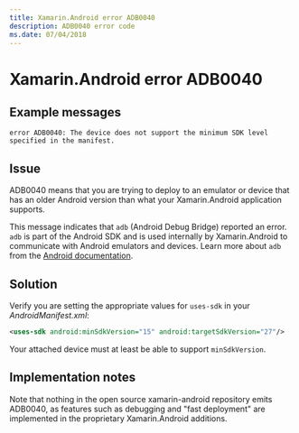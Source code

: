 ```yaml
---
title: Xamarin.Android error ADB0040
description: ADB0040 error code
ms.date: 07/04/2018
---
```

# Xamarin.Android error ADB0040

## Example messages

```
error ADB0040: The device does not support the minimum SDK level specified in the manifest.
```

## Issue

ADB0040 means that you are trying to deploy to an emulator or device
that has an older Android version than what your Xamarin.Android
application supports.

This message indicates that `adb` (Android Debug Bridge) reported an
error. `adb` is part of the Android SDK and is used internally by
Xamarin.Android to communicate with Android emulators and devices.
Learn more about `adb` from the [Android documentation][adb].

## Solution

Verify you are setting the appropriate values for `uses-sdk` in your
*AndroidManifest.xml*:

```xml
<uses-sdk android:minSdkVersion="15" android:targetSdkVersion="27"/>
```

Your attached device must at least be able to support `minSdkVersion`.

[adb]: https://developer.android.com/studio/command-line/adb

## Implementation notes

Note that nothing in the open source xamarin-android repository
emits ADB0040, as features such as debugging and "fast deployment"
are implemented in the proprietary Xamarin.Android additions.
